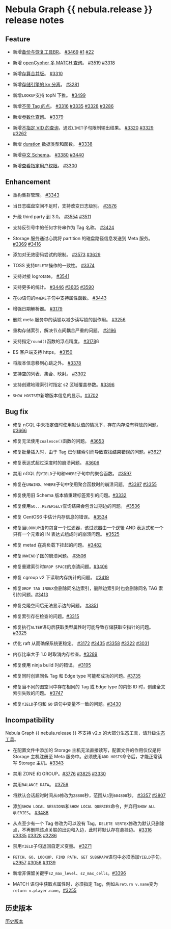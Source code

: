 # Nebula Graph {{ nebula.release }} release notes

## Feature

- 新增[备份与恢复工具BR](../7.data-security/2.backup-restore/1.what-is-br.md)。 [#3469](https://github.com/vesoft-inc/nebula/pull/3469) [#1](https://github.com/vesoft-inc/nebula-agent/pull/1) [#22](https://github.com/vesoft-inc/nebula-br/pull/22)

- 新增 [openCypher 多 MATCH 查询](../3.ngql-guide/7.general-query-statements/2.match.md)。 [#3519](https://github.com/vesoft-inc/nebula/pull/3519) [#3318](https://github.com/vesoft-inc/nebula/pull/3318)

- 新增[存算合并版](../4.deployment-and-installation/standalone-deployment.md)。 [#3310](https://github.com/vesoft-inc/nebula/pull/3310)

- 新增[存储引擎的 kv 分离](../5.configurations-and-logs/1.configurations/4.storage-config.md)。 [#3281](https://github.com/vesoft-inc/nebula/pull/3281)

- 新增`LOOKUP`支持 topN 下推。 [#3499](https://github.com/vesoft-inc/nebula/pull/3499)

- 新增[不带 Tag 的点](../3.ngql-guide/12.vertex-statements/1.insert-vertex.md)。 [#3316](https://github.com/vesoft-inc/nebula/pull/3316) [#3335](https://github.com/vesoft-inc/nebula/pull/3335) [#3328](https://github.com/vesoft-inc/nebula/pull/3328) [#3286](https://github.com/vesoft-inc/nebula/pull/3286)

- 新增[参数化查询](../nebula-console.md)。 [#3379](https://github.com/vesoft-inc/nebula/pull/3379)

- 新增[不指定 VID 的查询](../3.ngql-guide/7.general-query-statements/2.match.md)，通过`LIMIT`子句限制输出结果。 [#3320](https://github.com/vesoft-inc/nebula/pull/3320) [#3329](https://github.com/vesoft-inc/nebula/pull/3329) [#3262](https://github.com/vesoft-inc/nebula/pull/3262)

- 新增 [duration](../3.ngql-guide/3.data-types/4.date-and-time.md) 数据类型和函数。 [#3338](https://github.com/vesoft-inc/nebula/pull/3338)

- 新增[中文 Schema](../3.ngql-guide/1.nGQL-overview/keywords-and-reserved-words.md)。 [#3380](https://github.com/vesoft-inc/nebula/pull/3380)  [#3440](https://github.com/vesoft-inc/nebula/pull/3440)

- 新增[查看指定用户权限](../7.data-security/1.authentication/2.management-user.md)。 [#3300](https://github.com/vesoft-inc/nebula/pull/3300)

<!--
- 新增 traverse 算子。 [#3308](https://github.com/vesoft-inc/nebula/pull/3308)
- 支持Snowflake IDs。 [#3500](https://github.com/vesoft-inc/nebula/pull/3500)
-->

## Enhancement

- 重构集群管理。 [#3343](https://github.com/vesoft-inc/nebula/pull/3343)

- 当日志磁盘空间不足时，支持改变日志级别。 [#3576](https://github.com/vesoft-inc/nebula/pull/3576)

- 升级 third party 到 3.0。 [#3554](https://github.com/vesoft-inc/nebula/pull/3554) [#3511](https://github.com/vesoft-inc/nebula/pull/3511)

- 支持反引号中的任何字符串作为 Tag 名称。 [#3424](https://github.com/vesoft-inc/nebula/pull/3424)

- Storage 服务通过心跳将 partition 的磁盘路径信息发送到 Meta 服务。 [#3369](https://github.com/vesoft-inc/nebula/pull/3369) [#3416](https://github.com/vesoft-inc/nebula/pull/3416)

- 添加对无效密码尝试的限制。 [#3573](https://github.com/vesoft-inc/nebula/pull/3573) [#3629](https://github.com/vesoft-inc/nebula/pull/3629)

- TOSS 支持`DELETE`操作的一致性。 [#3374](https://github.com/vesoft-inc/nebula/pull/3374)

- 支持对接 logrotate。 [#3541](https://github.com/vesoft-inc/nebula/pull/3541)

- 支持更多的统计。 [#3446](https://github.com/vesoft-inc/nebula/pull/3446) [#3605](https://github.com/vesoft-inc/nebula/pull/3605) [#3590](https://github.com/vesoft-inc/nebula/pull/3590)

- 在`GO`语句的`WHERE`子句中支持属性函数。 [#3443](https://github.com/vesoft-inc/nebula/pull/3443)

- 增强日期解析器。 [#3179](https://github.com/vesoft-inc/nebula/pull/3179)

- 删除 meta 服务中的读锁以减少读写锁的副作用。 [#3256](https://github.com/vesoft-inc/nebula/pull/3256)

- 重构存储索引，解决节点间耦合严重的问题。 [#3196](https://github.com/vesoft-inc/nebula/pull/3196)

- 支持指定`round()`函数的浮点精度。 [#3178](https://github.com/vesoft-inc/nebula/pull/3178)ß

- ES 客户端支持 https。 [#3150](https://github.com/vesoft-inc/nebula/pull/3150)

- 将版本信息移到心跳之外。 [#3378](https://github.com/vesoft-inc/nebula/pull/3378)

- 支持空的列表、集合、映射。 [#3302](https://github.com/vesoft-inc/nebula/pull/3302)

- 支持创建地理索引时指定 s2 区域覆盖参数。[#3396](https://github.com/vesoft-inc/nebula/pull/3396)

- `SHOW HOSTS`中新增版本信息的显示。[#3702](https://github.com/vesoft-inc/nebula/pull/3702)

## Bug fix

- 修复 nGQL 中未指定值时使用默认值的情况下，存在内存没有释放的问题。 [#3666](https://github.com/vesoft-inc/nebula/pull/3666)

- 修复无法使用`coalesce()`函数的问题。 [#3653](https://github.com/vesoft-inc/nebula/pull/3653)

- 修复批量插入时，由于 Tag 已创建索引而导致查找结果错误的问题。[#3627](https://github.com/vesoft-inc/nebula/pull/3627)

- 修复表达式超过深度时的崩溃问题。 [#3606](https://github.com/vesoft-inc/nebula/pull/3606)

- 禁用 nGQL 的`YIELD`子句和`WHERE`子句中的聚合函数。 [#3597](https://github.com/vesoft-inc/nebula/pull/3597)

- 修复在`UNWIND`、`WHERE`子句中使用聚合函数时的崩溃问题。 [#3397](https://github.com/vesoft-inc/nebula/pull/3397) [#3355](https://github.com/vesoft-inc/nebula/pull/3355)

- 修复使用旧 Schema 版本值重建标签索引的问题。[#3332](https://github.com/vesoft-inc/nebula/pull/3332)

- 修复使用`GO...REVERSELY`查询结果会包含过期边的问题。 [#3536](https://github.com/vesoft-inc/nebula/pull/3536)

- 修复 CentOS6 中估计内存信息的错误。 [#3534](https://github.com/vesoft-inc/nebula/pull/3534)

- 修复当`LOOKUP`语句包含一个过滤器，该过滤器由一个逻辑 AND 表达式和一个只有一个元素的 IN 表达式组成时的崩溃问题。 [#3525](https://github.com/vesoft-inc/nebula/pull/3525)

- 修复 metad 在高负载下挂起的问题。 [#3482](https://github.com/vesoft-inc/nebula/pull/3482)

- 修复`UNWIND`子图的崩溃问题。 [#3506](https://github.com/vesoft-inc/nebula/pull/3506)

- 修复重建索引时`DROP SPACE`的崩溃问题。[#3406](https://github.com/vesoft-inc/nebula/pull/3406)

- 修复 cgroup v2 下读取内存统计的问题。 [#3419](https://github.com/vesoft-inc/nebula/pull/3419)

- 修复`DROP TAG INDEX`会删除同名边索引，删除边索引时也会删除同名 TAG 索引的问题。[#3413](https://github.com/vesoft-inc/nebula/pull/3413)

- 修复克隆空间后无法显示边的问题。 [#3351](https://github.com/vesoft-inc/nebula/pull/3351)

- 修复索引存在检查的问题。[#3315](https://github.com/vesoft-inc/nebula/pull/3315)

- 修复执行`ALTER`语句后获取类型属性时可能导致存储获取空指针的问题。 [#3325](https://github.com/vesoft-inc/nebula/pull/3325)

- 优化 raft 从而确保系统更稳定。 [#3172](https://github.com/vesoft-inc/nebula/pull/3172) [#3435](https://github.com/vesoft-inc/nebula/pull/3435) [#3358](https://github.com/vesoft-inc/nebula/pull/3358) [#3322](https://github.com/vesoft-inc/nebula/pull/3322) [#3031](https://github.com/vesoft-inc/nebula/pull/3031)

- 内存比率大于 1.0 时取消内存检查。[#3289](https://github.com/vesoft-inc/nebula/pull/3289)

- 修复使用 ninja build 时的错误。 [#3195](https://github.com/vesoft-inc/nebula/pull/3195)

- 修复同时创建同名 Tag 和 Edge type 可能都成功的问题。[#3735](https://github.com/vesoft-inc/nebula/pull/3735)

- 修复当不同的图空间中存在相同的 Tag 或 Edge type 的内部 ID 时，创建全文索引失败的问题。 [#3747](https://github.com/vesoft-inc/nebula/pull/3747)

- 修复`YIELD`子句和 `GO` 语句中变量不一致的问题。[#3430](https://github.com/vesoft-inc/nebula/pull/3430)

## Incompatibility

Nebula Graph {{ nebula.release }} 不支持 v2.x 的大部分生态工具，请升级[生态工具](6.eco-tool-version.md)。

- 在配置文件中添加的 Storage 主机无法直接读写，配置文件的作用仅仅是将 Storage 主机注册至 Meta 服务中。必须使用`ADD HOSTS`命令后，才能正常读写 Storage 主机。[#3343](https://github.com/vesoft-inc/nebula/pull/3343)

- 禁用 ZONE 和 GROUP。[#3776](https://github.com/vesoft-inc/nebula/pull/3776) [#3825](https://github.com/vesoft-inc/nebula/pull/3825)  [#3330](https://github.com/vesoft-inc/nebula/pull/3330)

- 禁用`BALANCE DATA`。  [#3756](https://github.com/vesoft-inc/nebula/pull/3756)

- 将默认会话超时时间从`0`修改为`28800`秒，范围从`1`到`604800`秒。 [#3357](https://github.com/vesoft-inc/nebula/pull/3357) [#3807](https://github.com/vesoft-inc/nebula/pull/3807)

- 添加`SHOW LOCAL SESSIONS`和`SHOW LOCAL QUERIES`命令，并弃用`SHOW ALL QUERIES`。 [#3488](https://github.com/vesoft-inc/nebula/pull/3488)

- 从点至少有一个 Tag 修改为可以没有 Tag。`DELETE VERTEX`修改为默认只删除点，不再删除该点关联的出边和入边，此时将默认存在悬挂边。 [#3316](https://github.com/vesoft-inc/nebula/pull/3316) [#3335](https://github.com/vesoft-inc/nebula/pull/3335) [#3328](https://github.com/vesoft-inc/nebula/pull/3328) [#3286](https://github.com/vesoft-inc/nebula/pull/3286)

- 禁用`YIELD`子句返回自定义变量。 [#3271](https://github.com/vesoft-inc/nebula/pull/3271)

- `FETCH`、`GO`、`LOOKUP`、`FIND PATH`、`GET SUBGRAPH`语句中必须添加`YIELD`子句。[#2957](https://github.com/vesoft-inc/nebula/pull/2957) [#3056](https://github.com/vesoft-inc/nebula/pull/3056) [#3139](https://github.com/vesoft-inc/nebula/pull/3139)

- 新增非保留关键字`s2_max_level`、`s2_max_cells`。[#3396](https://github.com/vesoft-inc/nebula/pull/3396)

- MATCH 语句中获取点属性时，必须指定 Tag，例如从`return v.name`变为`return v.player.name`。[#3255](https://github.com/vesoft-inc/nebula/pull/3255)

## 历史版本

[历史版本](https://nebula-graph.com.cn/tags/release-note/)
